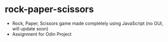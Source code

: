 # rock-paper-scissors
- Rock, Paper, Scissors game made completely using JavaScript (no GUI, will update soon)
- Assignment for Odin Project